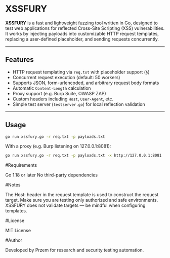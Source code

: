 # XSSFURY

**XSSFURY** is a fast and lightweight fuzzing tool written in Go, designed to test web applications for reflected Cross-Site Scripting (XSS) vulnerabilities.  
It works by injecting payloads into customizable HTTP request templates, replacing a user-defined placeholder, and sending requests concurrently.

---

## Features

- HTTP request templating via `req.txt` with placeholder support (`§`)
- Concurrent request execution (default: 50 workers)
- Supports JSON, form-urlencoded, and arbitrary request body formats
- Automatic `Content-Length` calculation
- Proxy support (e.g. Burp Suite, OWASP ZAP)
- Custom headers including `Host`, `User-Agent`, etc.
- Simple test server (`testserver.go`) for local reflection validation

---

## Usage

```bash
go run xssfury.go -r req.txt -p payloads.txt
```

With a proxy (e.g. Burp listening on 127.0.0.1:8081):

```bash
go run xssfury.go -r req.txt -p payloads.txt -x http://127.0.0.1:8081
```

#Requirements

Go 1.18 or later
No third-party dependencies

#Notes

The Host: header in the request template is used to construct the request target.
Make sure you are testing only authorized and safe environments.
XSSFURY does not validate targets — be mindful when configuring templates.

#License

MIT License

#Author

Developed by Przem for research and security testing automation.

